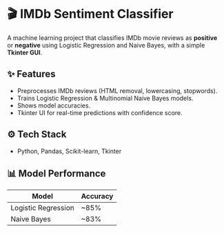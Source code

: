 # 🎬 IMDb Sentiment Classifier

A machine learning project that classifies IMDb movie reviews as **positive** or **negative** using Logistic Regression and Naive Bayes, with a simple **Tkinter GUI**.

## ✨ Features
- Preprocesses IMDb reviews (HTML removal, lowercasing, stopwords).
- Trains Logistic Regression & Multinomial Naive Bayes models.
- Shows model accuracies.
- Tkinter UI for real-time predictions with confidence score.

## ⚙️ Tech Stack
- Python, Pandas, Scikit-learn, Tkinter

## 📊 Model Performance
| Model                | Accuracy |
|-----------------------|----------|
| Logistic Regression   | ~85%     |
| Naive Bayes           | ~83%     |

